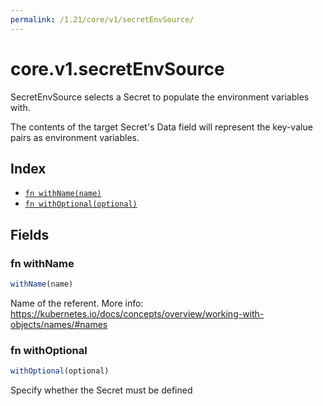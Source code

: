 ```yaml
---
permalink: /1.21/core/v1/secretEnvSource/
---
```


# core.v1.secretEnvSource

SecretEnvSource selects a Secret to populate the environment variables with.

The contents of the target Secret's Data field will represent the key-value pairs as environment variables.

## Index

* [`fn withName(name)`](#fn-withname)
* [`fn withOptional(optional)`](#fn-withoptional)

## Fields

### fn withName

```ts
withName(name)
```

Name of the referent. More info: https://kubernetes.io/docs/concepts/overview/working-with-objects/names/#names

### fn withOptional

```ts
withOptional(optional)
```

Specify whether the Secret must be defined